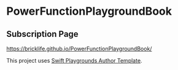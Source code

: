 # PowerFunctionPlaygroundBook

## Subscription Page
https://bricklife.github.io/PowerFunctionPlaygroundBook/

This project uses [Swift Playgrounds Author Template](https://developer.apple.com/download/more/?=Swift%20Playgrounds%20Author%20Template).
